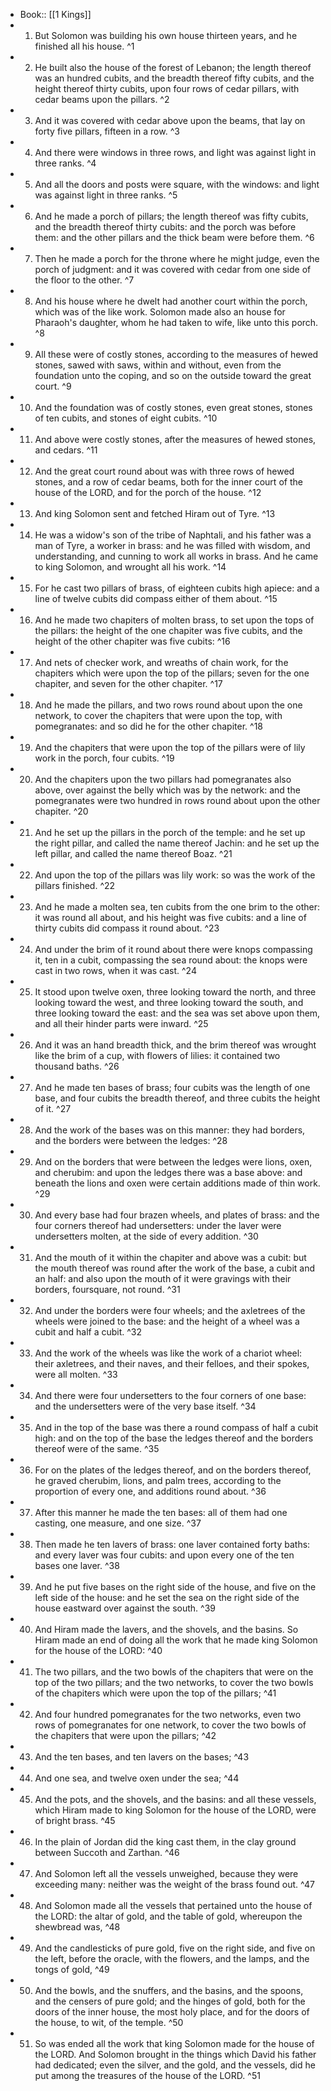 - Book:: [[1 Kings]]
- 1. But Solomon was building his own house thirteen years, and he finished all his house. ^1
- 2. He built also the house of the forest of Lebanon; the length thereof was an hundred cubits, and the breadth thereof fifty cubits, and the height thereof thirty cubits, upon four rows of cedar pillars, with cedar beams upon the pillars. ^2
- 3. And it was covered with cedar above upon the beams, that lay on forty five pillars, fifteen in a row. ^3
- 4. And there were windows in three rows, and light was against light in three ranks. ^4
- 5. And all the doors and posts were square, with the windows: and light was against light in three ranks. ^5
- 6. And he made a porch of pillars; the length thereof was fifty cubits, and the breadth thereof thirty cubits: and the porch was before them: and the other pillars and the thick beam were before them. ^6
- 7. Then he made a porch for the throne where he might judge, even the porch of judgment: and it was covered with cedar from one side of the floor to the other. ^7
- 8. And his house where he dwelt had another court within the porch, which was of the like work. Solomon made also an house for Pharaoh's daughter, whom he had taken to wife, like unto this porch. ^8
- 9. All these were of costly stones, according to the measures of hewed stones, sawed with saws, within and without, even from the foundation unto the coping, and so on the outside toward the great court. ^9
- 10. And the foundation was of costly stones, even great stones, stones of ten cubits, and stones of eight cubits. ^10
- 11. And above were costly stones, after the measures of hewed stones, and cedars. ^11
- 12. And the great court round about was with three rows of hewed stones, and a row of cedar beams, both for the inner court of the house of the LORD, and for the porch of the house. ^12
- 13. And king Solomon sent and fetched Hiram out of Tyre. ^13
- 14. He was a widow's son of the tribe of Naphtali, and his father was a man of Tyre, a worker in brass: and he was filled with wisdom, and understanding, and cunning to work all works in brass. And he came to king Solomon, and wrought all his work. ^14
- 15. For he cast two pillars of brass, of eighteen cubits high apiece: and a line of twelve cubits did compass either of them about. ^15
- 16. And he made two chapiters of molten brass, to set upon the tops of the pillars: the height of the one chapiter was five cubits, and the height of the other chapiter was five cubits: ^16
- 17. And nets of checker work, and wreaths of chain work, for the chapiters which were upon the top of the pillars; seven for the one chapiter, and seven for the other chapiter. ^17
- 18. And he made the pillars, and two rows round about upon the one network, to cover the chapiters that were upon the top, with pomegranates: and so did he for the other chapiter. ^18
- 19. And the chapiters that were upon the top of the pillars were of lily work in the porch, four cubits. ^19
- 20. And the chapiters upon the two pillars had pomegranates also above, over against the belly which was by the network: and the pomegranates were two hundred in rows round about upon the other chapiter. ^20
- 21. And he set up the pillars in the porch of the temple: and he set up the right pillar, and called the name thereof Jachin: and he set up the left pillar, and called the name thereof Boaz. ^21
- 22. And upon the top of the pillars was lily work: so was the work of the pillars finished. ^22
- 23. And he made a molten sea, ten cubits from the one brim to the other: it was round all about, and his height was five cubits: and a line of thirty cubits did compass it round about. ^23
- 24. And under the brim of it round about there were knops compassing it, ten in a cubit, compassing the sea round about: the knops were cast in two rows, when it was cast. ^24
- 25. It stood upon twelve oxen, three looking toward the north, and three looking toward the west, and three looking toward the south, and three looking toward the east: and the sea was set above upon them, and all their hinder parts were inward. ^25
- 26. And it was an hand breadth thick, and the brim thereof was wrought like the brim of a cup, with flowers of lilies: it contained two thousand baths. ^26
- 27. And he made ten bases of brass; four cubits was the length of one base, and four cubits the breadth thereof, and three cubits the height of it. ^27
- 28. And the work of the bases was on this manner: they had borders, and the borders were between the ledges: ^28
- 29. And on the borders that were between the ledges were lions, oxen, and cherubim: and upon the ledges there was a base above: and beneath the lions and oxen were certain additions made of thin work. ^29
- 30. And every base had four brazen wheels, and plates of brass: and the four corners thereof had undersetters: under the laver were undersetters molten, at the side of every addition. ^30
- 31. And the mouth of it within the chapiter and above was a cubit: but the mouth thereof was round after the work of the base, a cubit and an half: and also upon the mouth of it were gravings with their borders, foursquare, not round. ^31
- 32. And under the borders were four wheels; and the axletrees of the wheels were joined to the base: and the height of a wheel was a cubit and half a cubit. ^32
- 33. And the work of the wheels was like the work of a chariot wheel: their axletrees, and their naves, and their felloes, and their spokes, were all molten. ^33
- 34. And there were four undersetters to the four corners of one base: and the undersetters were of the very base itself. ^34
- 35. And in the top of the base was there a round compass of half a cubit high: and on the top of the base the ledges thereof and the borders thereof were of the same. ^35
- 36. For on the plates of the ledges thereof, and on the borders thereof, he graved cherubim, lions, and palm trees, according to the proportion of every one, and additions round about. ^36
- 37. After this manner he made the ten bases: all of them had one casting, one measure, and one size. ^37
- 38. Then made he ten lavers of brass: one laver contained forty baths: and every laver was four cubits: and upon every one of the ten bases one laver. ^38
- 39. And he put five bases on the right side of the house, and five on the left side of the house: and he set the sea on the right side of the house eastward over against the south. ^39
- 40. And Hiram made the lavers, and the shovels, and the basins. So Hiram made an end of doing all the work that he made king Solomon for the house of the LORD: ^40
- 41. The two pillars, and the two bowls of the chapiters that were on the top of the two pillars; and the two networks, to cover the two bowls of the chapiters which were upon the top of the pillars; ^41
- 42. And four hundred pomegranates for the two networks, even two rows of pomegranates for one network, to cover the two bowls of the chapiters that were upon the pillars; ^42
- 43. And the ten bases, and ten lavers on the bases; ^43
- 44. And one sea, and twelve oxen under the sea; ^44
- 45. And the pots, and the shovels, and the basins: and all these vessels, which Hiram made to king Solomon for the house of the LORD, were of bright brass. ^45
- 46. In the plain of Jordan did the king cast them, in the clay ground between Succoth and Zarthan. ^46
- 47. And Solomon left all the vessels unweighed, because they were exceeding many: neither was the weight of the brass found out. ^47
- 48. And Solomon made all the vessels that pertained unto the house of the LORD: the altar of gold, and the table of gold, whereupon the shewbread was, ^48
- 49. And the candlesticks of pure gold, five on the right side, and five on the left, before the oracle, with the flowers, and the lamps, and the tongs of gold, ^49
- 50. And the bowls, and the snuffers, and the basins, and the spoons, and the censers of pure gold; and the hinges of gold, both for the doors of the inner house, the most holy place, and for the doors of the house, to wit, of the temple. ^50
- 51. So was ended all the work that king Solomon made for the house of the LORD. And Solomon brought in the things which David his father had dedicated; even the silver, and the gold, and the vessels, did he put among the treasures of the house of the LORD. ^51
